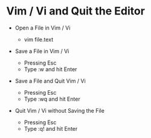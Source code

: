 
# Vim / Vi and Quit the Editor
  - Open a File in Vim / Vi 
    - vim file.text
  
  - Save a File in Vim / Vi
    - Pressing Esc
    - Type :w and hit Enter
  - Save a File and Quit Vim / Vi
    - Pressing Esc
    - Type :wq and hit Enter
  - Quit Vim / Vi without Saving the File
    - Pressing Esc
    - Type :q! and hit Enter
